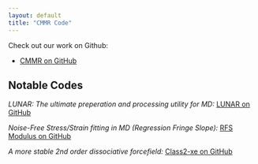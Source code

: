 ```yaml
---
layout: default
title: "CMMR Code"
---
```

Check out our work on Github:
 * [CMMR on GitHub](https://github.com/CMMRLab)

## Notable Codes
*LUNAR: The ultimate preperation and processing utility for MD:*
[LUNAR on GitHub](https://github.com/CMMRLab/LUNAR)

*Noise-Free Stress/Strain fitting in MD (Regression Fringe Slope):*
[RFS Modulus on GitHub](https://github.com/CMMRLab/RFR_stress_strain)

*A more stable 2nd order dissociative  forcefield:*
[Class2-xe on GitHub](https://github.com/CMMRLab/Class2-xe)